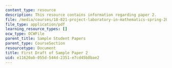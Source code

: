 ```yaml
---
content_type: resource
description: This resource contains information regarding paper 2.
file: /media/courses/18-821-project-laboratory-in-mathematics-spring-2013/e11620ab055d544d2351e7cd45b8bae2_MIT18_821S13_paper2-first.pdf
file_type: application/pdf
learning_resource_types: []
ocw_type: OCWFile
parent_title: Sample Student Papers
parent_type: CourseSection
resourcetype: Document
title: First Draft of Sample Paper 2
uid: e11620ab-055d-544d-2351-e7cd45b8bae2
---
```

